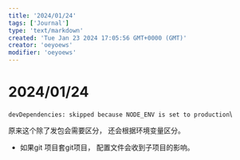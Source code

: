 ```yaml
---
title: '2024/01/24'
tags: ['Journal']
type: 'text/markdown'
created: 'Tue Jan 23 2024 17:05:56 GMT+0000 (GMT)'
creator: 'oeyoews'
modifier: 'oeyoews'
---
```


# 2024/01/24

`devDependencies: skipped because NODE_ENV is set to production`\

原来这个除了发包会需要区分， 还会根据环境变量区分。

* 如果git 项目套git项目， 配置文件会收到子项目的影响。
